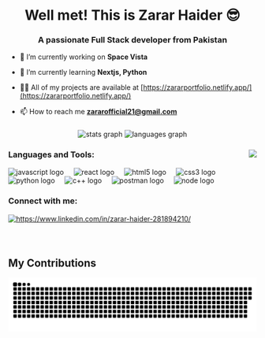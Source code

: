 <h1 align="center">Well met! This is Zarar Haider 😎</h1>
<h3 align="center">A passionate Full Stack developer from Pakistan</h3>

- 🔭 I’m currently working on **Space Vista**

- 🌱 I’m currently learning **Nextjs, Python**

- 👨‍💻 All of my projects are available at [https://zararportfolio.netlify.app/](https://zararportfolio.netlify.app/)

- 📫 How to reach me **zararofficial21@gmail.com**

###
###

<div align="center">
  <img src="https://github-readme-stats.vercel.app/api?username=zarar-code&hide_title=false&hide_rank=false&show_icons=true&include_all_commits=true&count_private=true&disable_animations=false&theme=dracula&locale=en&hide_border=false" height="150" alt="stats graph"  />
  <img src="https://github-readme-stats.vercel.app/api/top-langs?username=zarar-code&locale=en&hide_title=false&layout=compact&card_width=320&langs_count=5&theme=dracula&hide_border=false" height="150" alt="languages graph"  />
</div>

###

<img align="right" height="150" src="https://cdn.dribbble.com/users/730703/screenshots/6581243/avento.gif"  />

###

<h3 align="left">Languages and Tools:</h3>
<div align="left">
  <img src="https://cdn.jsdelivr.net/gh/devicons/devicon/icons/javascript/javascript-original.svg" height="30" alt="javascript logo"  />
  <img width="12" />
  <img src="https://cdn.jsdelivr.net/gh/devicons/devicon/icons/react/react-original.svg" height="30" alt="react logo"  />
  <img width="12" />
  <img src="https://cdn.jsdelivr.net/gh/devicons/devicon/icons/html5/html5-original.svg" height="30" alt="html5 logo"  />
  <img width="12" />
  <img src="https://cdn.jsdelivr.net/gh/devicons/devicon/icons/css3/css3-original.svg" height="30" alt="css3 logo"  />
  <img width="12" />
  <img src="https://cdn.jsdelivr.net/gh/devicons/devicon/icons/python/python-original.svg" height="30" alt="python logo"  />
  <img width="12" />
  <img src="https://www.cdnlogo.com/logos/c/76/c.svg" height="30" alt="c++ logo"  />
  <img width="12" />
  <img src="https://www.cdnlogo.com/logos/p/20/postman.svg" height="30" alt="postman logo"  />
  <img width="12" />
  <img src="https://www.svgrepo.com/show/303360/nodejs-logo.svg" height="30" alt="node logo"  />
 
</div>

###
<h3 align="left">Connect with me:</h3>
<p align="left">
<a href="https://linkedin.com/in/https://www.linkedin.com/in/zarar-haider-281894210/" target="blank"><img align="center" src="https://raw.githubusercontent.com/rahuldkjain/github-profile-readme-generator/master/src/images/icons/Social/linked-in-alt.svg" alt="https://www.linkedin.com/in/zarar-haider-281894210/" height="30" width="40" /></a>
</p>

###

<br clear="both">

## My Contributions

[![Snake Animation](https://raw.githubusercontent.com/zarar-code/zarar-code/output/snake.svg)](https://github.com/zarar-code/zarar-code)

